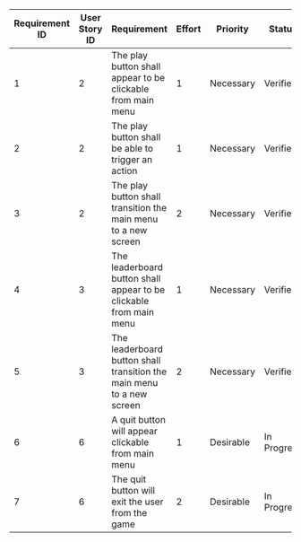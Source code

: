 | Requirement ID | User Story ID | Requirement                                                           | Effort | Priority  | Status      |
|----------------|---------------|-----------------------------------------------------------------------|--------|-----------|-------------|
| 1              | 2             | The play button shall appear to be clickable from main menu           | 1      | Necessary | Verified    |
| 2              | 2             | The play button shall be able to trigger an action                    | 1      | Necessary | Verified    |
| 3              | 2             | The play button shall transition the main menu to a new screen        | 2      | Necessary | Verified    |
| 4              | 3             | The leaderboard button shall appear to be clickable from main menu    | 1      | Necessary | Verified |
| 5              | 3             | The leaderboard button shall transition the main menu to a new screen | 2      | Necessary | Verified |
| 6              | 6             | A quit button will appear clickable from main menu                    | 1      | Desirable | In Progress |
| 7              | 6             | The quit button will exit the user from the game                      | 2      | Desirable | In Progress |
